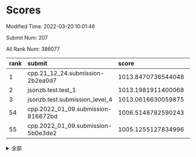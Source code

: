# Scores

Modified Time: 2022-03-20 10:01:46

Submit Num: 207

All Rank Num: 386077

| rank |               submit               |       score        |       sigma        | pk_num |
| :--- | :--------------------------------- | :----------------- | :----------------- | :----- |
| 1    | cpp.21_12_24.submission-2b2ea0d7   | 1013.8470736544048 | 0.8403778210361333 | 7462   |
| 2    | jsonzb.test.test_1                 | 1013.1981911400068 | 0.8031268590838437 | 7455   |
| 3    | jsonzb.test.submission_level_4     | 1013.0616630059875 | 0.8157702284635183 | 7459   |
| 54   | cpp.2022_01_09.submission-816672bd | 1006.5148782590243 | 0.7467439083449646 | 7464   |
| 55   | cpp.2022_01_09.submission-5b0e3de2 | 1005.1255127834996 | 0.7178033138840514 | 7463   |


<details>
<summary>全部</summary>

| rank |                 submit                 |       score        |       sigma        | pk_num |
| :--- | :------------------------------------- | :----------------- | :----------------- | :----- |
| 1    | cpp.21_12_24.submission-2b2ea0d7       | 1013.8470736544048 | 0.8403778210361333 | 7462   |
| 2    | jsonzb.test.test_1                     | 1013.1981911400068 | 0.8031268590838437 | 7455   |
| 3    | jsonzb.test.submission_level_4         | 1013.0616630059875 | 0.8157702284635183 | 7459   |
| 4    | gobigger.level_3.submission_level_3_14 | 1012.2763909477562 | 0.813297577133448  | 7459   |
| 5    | gobigger.level_3.submission_level_3_20 | 1011.7214235966652 | 0.7950850600057563 | 7461   |
| 6    | gobigger.level_3.submission_level_3_9  | 1010.9938506656688 | 0.7595486743559846 | 7459   |
| 7    | gobigger.level_3.submission_level_3_1  | 1010.9029178881844 | 0.7789735216431506 | 7459   |
| 8    | gobigger.level_3.submission_level_3_12 | 1010.8973818629424 | 0.7635279275669304 | 7463   |
| 9    | gobigger.level_3.submission_level_3_44 | 1010.8805678107697 | 0.7420595676211813 | 7463   |
| 10   | gobigger.level_3.submission_level_3_6  | 1010.4987158179498 | 0.7502404357458339 | 7456   |
| 11   | gobigger.level_3.submission_level_3_11 | 1010.4847167508653 | 0.7734683752958792 | 7458   |
| 12   | gobigger.level_3.submission_level_3_49 | 1010.4791643020914 | 0.7745051337984751 | 7459   |
| 13   | gobigger.level_3.submission_level_3_39 | 1010.4618450269692 | 0.7740800147155192 | 7463   |
| 14   | gobigger.level_3.submission_level_3_10 | 1010.4561734958439 | 0.7738254578271303 | 7466   |
| 15   | gobigger.level_3.submission_level_3_35 | 1010.4015241716486 | 0.7792024408531836 | 7463   |
| 16   | gobigger.level_3.submission_level_3_37 | 1010.3997110171764 | 0.7827205005104784 | 7468   |
| 17   | gobigger.level_3.submission_level_3_40 | 1010.2590166744116 | 0.7911720682557017 | 7460   |
| 18   | gobigger.level_3.submission_level_3_5  | 1010.2466724739097 | 0.7686045842317243 | 7460   |
| 19   | gobigger.level_3.submission_level_3_19 | 1010.1930052388393 | 0.7560761746483349 | 7459   |
| 20   | gobigger.level_3.submission_level_3_33 | 1010.1856032466188 | 0.7318579892237794 | 7463   |
| 21   | gobigger.level_3.submission_level_3_0  | 1010.1303049923271 | 0.7492501873551481 | 7459   |
| 22   | gobigger.level_3.submission_level_3_17 | 1010.0658806580539 | 0.7604218580633078 | 7458   |
| 23   | gobigger.level_3.submission_level_3_13 | 1010.0405050561022 | 0.7715660344832083 | 7462   |
| 24   | gobigger.level_3.submission_level_3_24 | 1009.8687132192813 | 0.7552403445497209 | 7464   |
| 25   | gobigger.level_3.submission_level_3_21 | 1009.8203173759147 | 0.7529148194017445 | 7463   |
| 26   | gobigger.level_3.submission_level_3_18 | 1009.8185155688969 | 0.7434546118551858 | 7463   |
| 27   | gobigger.level_3.submission_level_3_30 | 1009.7620186548006 | 0.751049763291309  | 7458   |
| 28   | gobigger.level_3.submission_level_3_7  | 1009.7259983050635 | 0.7417038337384574 | 7460   |
| 29   | gobigger.level_3.submission_level_3_28 | 1009.723223349567  | 0.770918959923156  | 7459   |
| 30   | gobigger.level_3.submission_level_3_22 | 1009.70560276728   | 0.7453687531128156 | 7458   |
| 31   | gobigger.level_3.submission_level_3_36 | 1009.655009698471  | 0.7566242129523727 | 7461   |
| 32   | gobigger.level_3.submission_level_3_2  | 1009.6543504732907 | 0.7599503749341239 | 7463   |
| 33   | gobigger.level_3.submission_level_3_31 | 1009.6323211462762 | 0.7506807735450541 | 7458   |
| 34   | gobigger.level_3.submission_level_3_25 | 1009.6199718907822 | 0.759323280325915  | 7462   |
| 35   | gobigger.level_3.submission_level_3_38 | 1009.5919028748827 | 0.7486568546479196 | 7459   |
| 36   | gobigger.level_3.submission_level_3_43 | 1009.5884367308109 | 0.7420660878737734 | 7463   |
| 37   | gobigger.level_3.submission_level_3_45 | 1009.5490324557388 | 0.7668813692491093 | 7457   |
| 38   | gobigger.level_3.submission_level_3_23 | 1009.5274471923176 | 0.7653678370592066 | 7459   |
| 39   | gobigger.level_3.submission_level_3_42 | 1009.5001957875432 | 0.7528702295363924 | 7465   |
| 40   | gobigger.level_3.submission_level_3_15 | 1009.449432544267  | 0.7592899380572647 | 7459   |
| 41   | gobigger.level_3.submission_level_3_48 | 1009.4461389975999 | 0.7659479061274174 | 7459   |
| 42   | gobigger.level_3.submission_level_3_29 | 1009.4362502549418 | 0.748968483781937  | 7459   |
| 43   | gobigger.level_3.submission_level_3_4  | 1009.3196671889942 | 0.7520539240487503 | 7464   |
| 44   | gobigger.level_3.submission_level_3_46 | 1009.2760324996806 | 0.7610561701732974 | 7458   |
| 45   | gobigger.level_3.submission_level_3_26 | 1009.2365750689969 | 0.7286876474457104 | 7459   |
| 46   | gobigger.level_3.submission_level_3_3  | 1009.0478357668162 | 0.7402075667584347 | 7464   |
| 47   | gobigger.level_3.submission_level_3_32 | 1009.0414649997981 | 0.7576066096985379 | 7457   |
| 48   | gobigger.level_3.submission_level_3_47 | 1009.032622871897  | 0.7427364216108598 | 7457   |
| 49   | gobigger.level_3.submission_level_3_27 | 1008.9975506165388 | 0.7474704468926122 | 7457   |
| 50   | gobigger.level_3.submission_level_3_8  | 1008.9474878583844 | 0.7419686948616029 | 7461   |
| 51   | gobigger.level_3.submission_level_3_34 | 1008.9065719336504 | 0.7477012826985884 | 7462   |
| 52   | gobigger.level_3.submission_level_3_16 | 1008.5451150181731 | 0.7512377651717019 | 7456   |
| 53   | gobigger.level_3.submission_level_3_41 | 1008.4594663373281 | 0.7605627886701449 | 7463   |
| 54   | cpp.2022_01_09.submission-816672bd     | 1006.5148782590243 | 0.7467439083449646 | 7464   |
| 55   | cpp.2022_01_09.submission-5b0e3de2     | 1005.1255127834996 | 0.7178033138840514 | 7463   |
| 56   | gobigger.level_1.submission_level_1_29 | 1004.81406704885   | 0.7266952771249608 | 7459   |
| 57   | gobigger.level_1.submission_level_1_11 | 1004.6728315529336 | 0.7189387842168161 | 7459   |
| 58   | gobigger.level_1.submission_level_1_25 | 1004.496093677601  | 0.7126408621406889 | 7459   |
| 59   | gobigger.level_1.submission_level_1_46 | 1004.3517546609922 | 0.7250435467284261 | 7458   |
| 60   | gobigger.level_1.submission_level_1_4  | 1004.339406012562  | 0.7157048826772173 | 7462   |
| 61   | gobigger.level_1.submission_level_1_40 | 1004.3323908970935 | 0.7152155233661674 | 7457   |
| 62   | gobigger.level_1.submission_level_1_35 | 1004.1558156938477 | 0.7150366398693084 | 7460   |
| 63   | gobigger.level_1.submission_level_1_1  | 1004.0599014671276 | 0.7171342258829195 | 7459   |
| 64   | gobigger.level_1.submission_level_1_37 | 1004.0415633755387 | 0.7138338113768908 | 7458   |
| 65   | gobigger.level_1.submission_level_1_27 | 1004.0098186842304 | 0.7176971991645372 | 7460   |
| 66   | gobigger.level_1.submission_level_1_14 | 1004.008202429196  | 0.7318961356297538 | 7459   |
| 67   | gobigger.level_1.submission_level_1_6  | 1003.9357446621159 | 0.7198240888994052 | 7465   |
| 68   | gobigger.level_1.submission_level_1_8  | 1003.8963488295481 | 0.7306552787435817 | 7461   |
| 69   | gobigger.level_1.submission_level_1_23 | 1003.7898446577486 | 0.715543289794707  | 7460   |
| 70   | gobigger.level_1.submission_level_1_22 | 1003.7063614750837 | 0.7252465030326855 | 7460   |
| 71   | gobigger.level_1.submission_level_1_20 | 1003.6533428870121 | 0.7215285964405541 | 7463   |
| 72   | gobigger.level_1.submission_level_1_41 | 1003.6446063707458 | 0.7151204828928512 | 7461   |
| 73   | gobigger.level_1.submission_level_1_45 | 1003.5619034128349 | 0.7190055802309756 | 7461   |
| 74   | gobigger.level_1.submission_level_1_13 | 1003.5563516027437 | 0.7203672457732763 | 7457   |
| 75   | gobigger.level_1.submission_level_1_32 | 1003.5180136929424 | 0.711569677436814  | 7462   |
| 76   | gobigger.level_1.submission_level_1_21 | 1003.4717560041714 | 0.7219796149969676 | 7453   |
| 77   | gobigger.level_1.submission_level_1_49 | 1003.4369583531859 | 0.7241334019193721 | 7462   |
| 78   | gobigger.level_1.submission_level_1_48 | 1003.3879138380437 | 0.7177493929195801 | 7460   |
| 79   | gobigger.level_1.submission_level_1_5  | 1003.3685707142037 | 0.717055946779789  | 7456   |
| 80   | gobigger.level_1.submission_level_1_19 | 1003.3682670234226 | 0.7016131812807127 | 7457   |
| 81   | gobigger.level_1.submission_level_1_17 | 1003.342039063036  | 0.7050739147062995 | 7464   |
| 82   | gobigger.level_1.submission_level_1_3  | 1003.2962773516563 | 0.723617523440973  | 7462   |
| 83   | gobigger.level_1.submission_level_1_43 | 1003.2929340975438 | 0.7159457510695457 | 7462   |
| 84   | gobigger.level_1.submission_level_1_36 | 1003.2373029822838 | 0.7102500476852329 | 7455   |
| 85   | gobigger.level_1.submission_level_1_31 | 1003.1881744155894 | 0.7087250525522988 | 7461   |
| 86   | gobigger.level_1.submission_level_1_15 | 1003.1451390395133 | 0.7248315125894781 | 7459   |
| 87   | gobigger.level_1.submission_level_1_38 | 1003.1242304696409 | 0.7082667037863616 | 7465   |
| 88   | gobigger.level_1.submission_level_1_24 | 1003.052466294605  | 0.7161160152551034 | 7455   |
| 89   | gobigger.level_1.submission_level_1_16 | 1003.0446566704986 | 0.7150518078428538 | 7463   |
| 90   | gobigger.level_1.submission_level_1_34 | 1003.0034407044758 | 0.716047546090559  | 7458   |
| 91   | gobigger.level_1.submission_level_1_0  | 1002.8224046811192 | 0.7007027349530105 | 7460   |
| 92   | gobigger.level_1.submission_level_1_12 | 1002.7266704153685 | 0.723931469983136  | 7464   |
| 93   | gobigger.level_1.submission_level_1_26 | 1002.7055449349346 | 0.7204910307337475 | 7461   |
| 94   | gobigger.level_1.submission_level_1_33 | 1002.6625122027783 | 0.7185036681439589 | 7464   |
| 95   | gobigger.level_1.submission_level_1_39 | 1002.6621774832515 | 0.7142553951380414 | 7462   |
| 96   | gobigger.level_1.submission_level_1_18 | 1002.6598459141198 | 0.7128070381612932 | 7468   |
| 97   | gobigger.level_1.submission_level_1_42 | 1002.6450438351183 | 0.7076041046447632 | 7463   |
| 98   | gobigger.level_1.submission_level_1_9  | 1002.5949279524424 | 0.7084163121223997 | 7460   |
| 99   | gobigger.level_1.submission_level_1_47 | 1002.4769088028737 | 0.6983312489756996 | 7462   |
| 100  | gobigger.level_1.submission_level_1_30 | 1002.4646313990152 | 0.7148519274030023 | 7459   |
| 101  | gobigger.level_1.submission_level_1_2  | 1002.4276616523126 | 0.7081477384800333 | 7466   |
| 102  | gobigger.level_1.submission_level_1_28 | 1002.3050401830632 | 0.713328607461889  | 7460   |
| 103  | gobigger.level_1.submission_level_1_10 | 1002.2987578289429 | 0.7122717992336126 | 7460   |
| 104  | gobigger.level_1.submission_level_1_7  | 1001.9513370245597 | 0.7136490410013034 | 7460   |
| 105  | gobigger.level_1.submission_level_1_44 | 1001.4834583281128 | 0.705598702487204  | 7466   |
| 106  | gobigger.random.submission_random_45   | 997.2370722421207  | 0.7008501749881668 | 7461   |
| 107  | gobigger.random.submission_random_9    | 997.0789122197594  | 0.7112883296374746 | 7460   |
| 108  | gobigger.random.submission_random_8    | 997.071954475645   | 0.7010305604752143 | 7461   |
| 109  | gobigger.random.submission_random_46   | 996.9167816655483  | 0.7040191536573889 | 7458   |
| 110  | gobigger.random.submission_random_19   | 996.8865551870697  | 0.7074979708749582 | 7460   |
| 111  | gobigger.random.submission_random_2    | 996.8351899649081  | 0.714485711192722  | 7463   |
| 112  | gobigger.random.submission_random_42   | 996.6776576689741  | 0.7324788523528983 | 7459   |
| 113  | gobigger.random.submission_random_16   | 996.6112443909482  | 0.7064256409462117 | 7459   |
| 114  | gobigger.random.submission_random_30   | 996.6001006324682  | 0.7188172204586709 | 7457   |
| 115  | gobigger.random.submission_random_3    | 996.5787566204041  | 0.7055820244443834 | 7464   |
| 116  | gobigger.random.submission_random_48   | 996.5578245323153  | 0.7011285056280365 | 7456   |
| 117  | gobigger.random.submission_random_1    | 996.5469263028838  | 0.7104960695390833 | 7462   |
| 118  | gobigger.random.submission_random_15   | 996.4839523715028  | 0.7019805688405101 | 7459   |
| 119  | gobigger.random.submission_random_28   | 996.416403046048   | 0.6986862543815037 | 7463   |
| 120  | gobigger.random.submission_random_33   | 996.1987094385777  | 0.7121295556365757 | 7458   |
| 121  | gobigger.random.submission_random_32   | 996.1940505732205  | 0.7061750921003174 | 7456   |
| 122  | gobigger.random.submission_random_29   | 996.1827655642165  | 0.7105722334281623 | 7465   |
| 123  | gobigger.random.submission_random_13   | 996.1810253028348  | 0.7206676579760546 | 7458   |
| 124  | gobigger.random.submission_random_34   | 996.1731582154089  | 0.7103691943210548 | 7458   |
| 125  | gobigger.random.submission_random_38   | 996.1598775593031  | 0.7133438467289563 | 7459   |
| 126  | gobigger.random.submission_random_44   | 996.1562437012499  | 0.7218361029585542 | 7461   |
| 127  | gobigger.random.submission_random_0    | 996.1524119275581  | 0.7031865492052604 | 7466   |
| 128  | gobigger.random.submission_random_6    | 996.1377759396714  | 0.7112003022768352 | 7458   |
| 129  | gobigger.random.submission_random_23   | 996.0734547582908  | 0.7164337033058721 | 7463   |
| 130  | gobigger.random.submission_random_25   | 996.06281354104    | 0.7064022276552424 | 7461   |
| 131  | gobigger.random.submission_random_12   | 996.0066920160776  | 0.7123267342492203 | 7463   |
| 132  | gobigger.random.submission_random_17   | 995.9780923035357  | 0.692635210577531  | 7462   |
| 133  | gobigger.random.submission_random_7    | 995.9315164307436  | 0.7139945237611809 | 7458   |
| 134  | gobigger.random.submission_random_21   | 995.907819012141   | 0.707016559490981  | 7461   |
| 135  | gobigger.random.submission_random_20   | 995.9019994066481  | 0.6999013812267817 | 7459   |
| 136  | gobigger.random.submission_random_41   | 995.8201869243459  | 0.7118765303714901 | 7459   |
| 137  | gobigger.random.submission_random_47   | 995.8050849759898  | 0.7167610626552947 | 7460   |
| 138  | gobigger.random.submission_random_11   | 995.7660979199358  | 0.7220006927394127 | 7458   |
| 139  | gobigger.random.submission_random_37   | 995.756083084716   | 0.7063307870802533 | 7465   |
| 140  | gobigger.random.submission_random_14   | 995.7234008137357  | 0.7070941588004501 | 7466   |
| 141  | gobigger.random.submission_random_4    | 995.6982523721917  | 0.698830000566276  | 7455   |
| 142  | gobigger.random.submission_random_36   | 995.644463820825   | 0.7120901530487427 | 7459   |
| 143  | gobigger.random.submission_random_26   | 995.6220337426665  | 0.7063811599204772 | 7457   |
| 144  | gobigger.random.submission_random_18   | 995.6133727997405  | 0.7157279309359093 | 7460   |
| 145  | gobigger.random.submission_random_39   | 995.6009889860595  | 0.7177949892171167 | 7459   |
| 146  | gobigger.random.submission_random_49   | 995.5872868610032  | 0.7073992207244446 | 7464   |
| 147  | gobigger.random.submission_random_5    | 995.5337639938982  | 0.7126862712834159 | 7460   |
| 148  | gobigger.random.submission_random_43   | 995.4346699597985  | 0.719648363417945  | 7458   |
| 149  | gobigger.random.submission_random_40   | 995.2969396977186  | 0.7168734200612976 | 7460   |
| 150  | gobigger.random.submission_random_27   | 995.2477785541962  | 0.7189180712651136 | 7453   |
| 151  | gobigger.random.submission_random_31   | 995.1549867841775  | 0.7201269691398362 | 7461   |
| 152  | gobigger.random.submission_random_35   | 995.0768915986176  | 0.7204633138137638 | 7459   |
| 153  | gobigger.random.submission_random_24   | 994.8324861430765  | 0.7304932496518822 | 7461   |
| 154  | gobigger.random.submission_random_22   | 994.6406268092078  | 0.7292703186642097 | 7455   |
| 155  | gobigger.random.submission_random_10   | 994.5873502120085  | 0.7243682968722354 | 7463   |
| 156  | gobigger.level_2.submission_level_2_26 | 993.9750186115465  | 0.7300264442600481 | 7462   |
| 157  | gobigger.level_2.submission_level_2_29 | 993.7834214227308  | 0.7430455035138538 | 7463   |
| 158  | gobigger.level_2.submission_level_2_11 | 993.5566742661774  | 0.7329015985362204 | 7458   |
| 159  | gobigger.level_2.submission_level_2_20 | 993.4593365682238  | 0.7329160871622026 | 7459   |
| 160  | gobigger.level_2.submission_level_2_21 | 993.3998411122328  | 0.7334278324246741 | 7462   |
| 161  | gobigger.level_2.submission_level_2_40 | 993.1885534812649  | 0.7580963413491878 | 7463   |
| 162  | gobigger.level_2.submission_level_2_42 | 993.0979536345468  | 0.7303126456986838 | 7461   |
| 163  | gobigger.level_2.submission_level_2_2  | 993.0843806709025  | 0.7520551491018151 | 7460   |
| 164  | gobigger.level_2.submission_level_2_45 | 993.0669256943613  | 0.7430924636924957 | 7461   |
| 165  | gobigger.level_2.submission_level_2_38 | 993.0254802013536  | 0.7274255415146142 | 7462   |
| 166  | gobigger.level_2.submission_level_2_5  | 992.9345678127878  | 0.7248882009304112 | 7457   |
| 167  | gobigger.level_2.submission_level_2_30 | 992.8951567293703  | 0.7373107282077114 | 7462   |
| 168  | gobigger.level_2.submission_level_2_37 | 992.8932795396578  | 0.7623598301466205 | 7454   |
| 169  | gobigger.level_2.submission_level_2_23 | 992.630868920552   | 0.7335685896483571 | 7463   |
| 170  | gobigger.level_2.submission_level_2_46 | 992.590305316642   | 0.7442070045034345 | 7458   |
| 171  | gobigger.level_2.submission_level_2_39 | 992.5791640612415  | 0.7404971181699664 | 7455   |
| 172  | gobigger.level_2.submission_level_2_49 | 992.5051234884064  | 0.732751872905456  | 7468   |
| 173  | gobigger.level_2.submission_level_2_19 | 992.4861080826524  | 0.7675986499046602 | 7461   |
| 174  | gobigger.level_2.submission_level_2_0  | 992.4208049110932  | 0.738738314041351  | 7459   |
| 175  | gobigger.level_2.submission_level_2_22 | 992.404140432897   | 0.7401303685674203 | 7454   |
| 176  | gobigger.level_2.submission_level_2_4  | 992.3728813874411  | 0.7638778352442345 | 7458   |
| 177  | gobigger.level_2.submission_level_2_17 | 992.2823852099103  | 0.749163722702595  | 7463   |
| 178  | gobigger.level_2.submission_level_2_32 | 992.2129095115467  | 0.751038692615094  | 7459   |
| 179  | gobigger.level_2.submission_level_2_18 | 992.1831845175141  | 0.7422968340293439 | 7459   |
| 180  | gobigger.level_2.submission_level_2_1  | 992.0193554282628  | 0.7342758869927827 | 7462   |
| 181  | gobigger.level_2.submission_level_2_31 | 992.004116938685   | 0.7210370373436656 | 7455   |
| 182  | gobigger.level_2.submission_level_2_14 | 992.0028483868049  | 0.7499579145920606 | 7466   |
| 183  | gobigger.level_2.submission_level_2_16 | 991.9317387509649  | 0.749146865528015  | 7461   |
| 184  | gobigger.level_2.submission_level_2_9  | 991.8552115609858  | 0.7373186471537945 | 7464   |
| 185  | gobigger.level_2.submission_level_2_36 | 991.8381199000539  | 0.7516573428384709 | 7467   |
| 186  | gobigger.level_2.submission_level_2_10 | 991.8329808292444  | 0.7417778564517005 | 7461   |
| 187  | gobigger.level_2.submission_level_2_48 | 991.8209485563146  | 0.7471199383683745 | 7455   |
| 188  | gobigger.level_2.submission_level_2_6  | 991.8182106251755  | 0.7575697770687708 | 7458   |
| 189  | gobigger.level_2.submission_level_2_3  | 991.8010486567364  | 0.760637215267911  | 7461   |
| 190  | gobigger.level_2.submission_level_2_44 | 991.6658734057813  | 0.7397855025868446 | 7464   |
| 191  | gobigger.level_2.submission_level_2_15 | 991.6289674985359  | 0.7675879111139408 | 7463   |
| 192  | gobigger.level_2.submission_level_2_12 | 991.6139483669855  | 0.7577575060193753 | 7461   |
| 193  | gobigger.level_2.submission_level_2_28 | 991.5324036285491  | 0.7539943800605474 | 7460   |
| 194  | gobigger.level_2.submission_level_2_41 | 991.5276635271861  | 0.759545686391372  | 7465   |
| 195  | gobigger.level_2.submission_level_2_43 | 991.492522216137   | 0.7698644412490997 | 7457   |
| 196  | gobigger.level_2.submission_level_2_25 | 991.3962425990517  | 0.7696950790634454 | 7460   |
| 197  | gobigger.level_2.submission_level_2_13 | 991.2627099412686  | 0.7588710198729058 | 7460   |
| 198  | gobigger.level_2.submission_level_2_35 | 991.225750997287   | 0.743936041394126  | 7464   |
| 199  | gobigger.level_2.submission_level_2_47 | 990.9761136679863  | 0.7282359229231828 | 7460   |
| 200  | gobigger.level_2.submission_level_2_34 | 990.8282182160693  | 0.7467831372124585 | 7463   |
| 201  | gobigger.level_2.submission_level_2_7  | 990.7164631384402  | 0.7765572667490689 | 7460   |
| 202  | gobigger.level_2.submission_level_2_24 | 990.5805235646632  | 0.7732669721036262 | 7460   |
| 203  | gobigger.level_2.submission_level_2_27 | 990.31321591514    | 0.7514839027283323 | 7463   |
| 204  | gobigger.level_2.submission_level_2_33 | 990.1351614028364  | 0.7671601970867766 | 7461   |
| 205  | gobigger.level_2.submission_level_2_8  | 990.1207243737657  | 0.7704662810648495 | 7462   |
| 206  | gobigger.none.submission_none_0        | 976.3261589424952  | 1.426374528867854  | 7463   |
| 207  | gobigger.none.submission_none_1        | 974.5204021554289  | 1.6855410020049222 | 7459   |

</details>